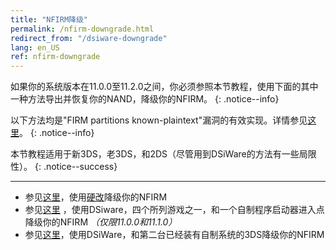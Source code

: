 ```yaml
---
title: "NFIRM降级"
permalink: /nfirm-downgrade.html
redirect_from: "/dsiware-downgrade"
lang: en_US
ref: nfirm-downgrade
---
```


如果你的系统版本在11.0.0至11.2.0之间，你必须参照本节教程，使用下面的其中一种方法导出并恢复你的NAND，降级你的NFIRM。
{: .notice--info}

以下方法均是"FIRM partitions known-plaintext"漏洞的有效实现。详情参见[这里](https://www.3dbrew.org/wiki/3DS_System_Flaws)。
{: .notice--info}

本节教程适用于新3DS，老3DS，和2DS（尽管用到DSiWare的方法有一些局限性）。
{: .notice--success}

---

+ 参见[这里](hardmod-downgrade)，使用[硬改](https://gbatemp.net/threads/414498/)降级你的NFIRM
+ 参见[这里](dsiware-downgrade-(save-injection)) ，使用DSiware，四个所列游戏之一，和一个自制程序启动器进入点降级你的NFIRM *（仅限11.0.0和11.1.0）*
+ 参见[这里](dsiware-downgrade-(app-injection-and-second-3ds))，使用DSiWare，和第二台已经装有自制系统的3DS降级你的NFIRM



